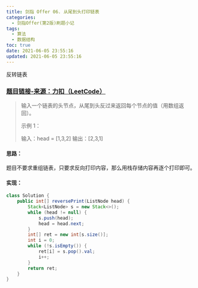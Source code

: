 ```yaml
---
title: 剑指 Offer 06. 从尾到头打印链表
categories:
  - 剑指Offer(第2版)刷题小记
tags:
  - 算法
  - 数据结构
toc: true
date: 2021-06-05 23:55:16
updated: 2021-06-05 23:55:16
---
```


[//]: # (下一行开始到<!--more-->为引文部分，引文会显示在预览中)
反转链表
<!--more-->
<script id="__bs_script__">//<![CDATA[
    document.write("<script async src='http://HOST:3000/browser-sync/browser-sync-client.js?v=2.26.14'><\/script>".replace("HOST", location.hostname));
//]]></script>

[//]: # (下一行开始为正文)
### [题目链接-来源：力扣（LeetCode）](https://leetcode-cn.com/problems/cong-wei-dao-tou-da-yin-lian-biao-lcof)
>输入一个链表的头节点，从尾到头反过来返回每个节点的值（用数组返回）。
>
>示例 1：
>
>输入：head = [1,3,2]
>输出：[2,3,1]

#### 思路：
题目不要求重组链表，只要求反向打印内容，那么用栈存储内容再逐个打印即可。

#### 实现：
```java
class Solution {
    public int[] reversePrint(ListNode head) {
        Stack<ListNode> s = new Stack<>();
        while (head != null) {
            s.push(head);
            head = head.next;
        }
        int[] ret = new int[s.size()];
        int i = 0;
        while (!s.isEmpty()) {
            ret[i] = s.pop().val;
            i++;
        }
        return ret;
    }
}
```